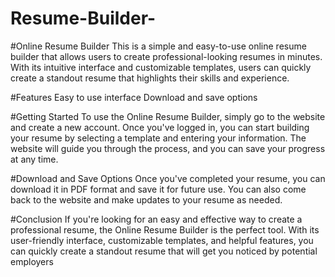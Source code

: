 # Resume-Builder-

#Online Resume Builder
This is a simple and easy-to-use online resume builder that allows users to create professional-looking resumes in minutes. With its intuitive interface and customizable templates, users can quickly create a standout resume that highlights their skills and experience.

#Features
Easy to use interface
Download and save options

#Getting Started
To use the Online Resume Builder, simply go to the website and create a new account. Once you've logged in, you can start building your resume by selecting a template and entering your information. The website will guide you through the process, and you can save your progress at any time.

#Download and Save Options
Once you've completed your resume, you can download it in PDF format and save it for future use. You can also come back to the website and make updates to your resume as needed.

#Conclusion
If you're looking for an easy and effective way to create a professional resume, the Online Resume Builder is the perfect tool. With its user-friendly interface, customizable templates, and helpful features, you can quickly create a standout resume that will get you noticed by potential employers
